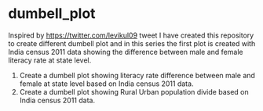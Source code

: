 # dumbell_plot
Inspired by https://twitter.com/levikul09 tweet I have created this repository to create
different dumbell plot and in this series the first plot is created with India census 2011 data showing
the difference between male and female literacy rate at state level.

1. Create a dumbell plot showing literacy rate difference between male and female at state level based on India census 2011 data.
2. Create a dumbell plot showing Rural Urban population divide based on India census 2011 data.